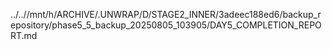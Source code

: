 ../..//mnt/h/ARCHIVE/.UNWRAP/D/STAGE2_INNER/3adeec188ed6/backup_repository/phase5_5_backup_20250805_103905/DAY5_COMPLETION_REPORT.md